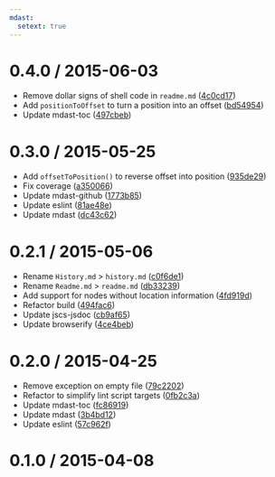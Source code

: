 ```yaml
---
mdast:
  setext: true
---
```


0.4.0 / 2015-06-03
==================

*   Remove dollar signs of shell code in `readme.md` ([4c0cd17](https://github.com/wooorm/mdast-range/commit/4c0cd17))
*   Add `positionToOffset` to turn a position into an offset ([bd54954](https://github.com/wooorm/mdast-range/commit/bd54954))
*   Update mdast-toc ([497cbeb](https://github.com/wooorm/mdast-range/commit/497cbeb))

0.3.0 / 2015-05-25
==================

*   Add `offsetToPosition()` to reverse offset into position ([935de29](https://github.com/wooorm/mdast-range/commit/935de29))
*   Fix coverage ([a350066](https://github.com/wooorm/mdast-range/commit/a350066))
*   Update mdast-github ([1773b85](https://github.com/wooorm/mdast-range/commit/1773b85))
*   Update eslint ([81ae48e](https://github.com/wooorm/mdast-range/commit/81ae48e))
*   Update mdast ([dc43c62](https://github.com/wooorm/mdast-range/commit/dc43c62))

0.2.1 / 2015-05-06
==================

*   Rename `History.md` > `history.md` ([c0f6de1](https://github.com/wooorm/mdast-range/commit/c0f6de1))
*   Rename `Readme.md` > `readme.md` ([db33239](https://github.com/wooorm/mdast-range/commit/db33239))
*   Add support for nodes without location information ([4fd919d](https://github.com/wooorm/mdast-range/commit/4fd919d))
*   Refactor build ([494fac6](https://github.com/wooorm/mdast-range/commit/494fac6))
*   Update jscs-jsdoc ([cb9af65](https://github.com/wooorm/mdast-range/commit/cb9af65))
*   Update browserify ([4ce4beb](https://github.com/wooorm/mdast-range/commit/4ce4beb))

0.2.0 / 2015-04-25
==================

*   Remove exception on empty file ([79c2202](https://github.com/wooorm/mdast-range/commit/79c2202))
*   Refactor to simplify lint script targets ([0fb2c3a](https://github.com/wooorm/mdast-range/commit/0fb2c3a))
*   Update mdast-toc ([fc86919](https://github.com/wooorm/mdast-range/commit/fc86919))
*   Update mdast ([3b4bd12](https://github.com/wooorm/mdast-range/commit/3b4bd12))
*   Update eslint ([57c962f](https://github.com/wooorm/mdast-range/commit/57c962f))

0.1.0 / 2015-04-08
==================
